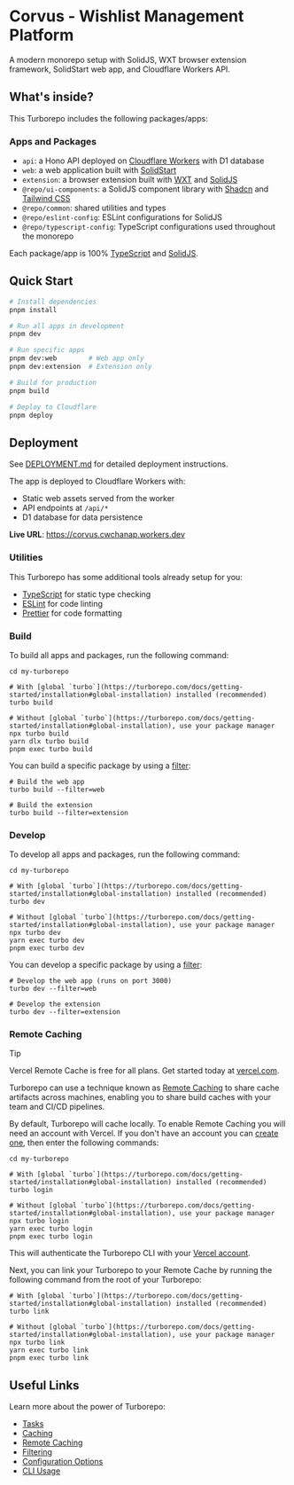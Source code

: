 # Corvus - Wishlist Management Platform

A modern monorepo setup with SolidJS, WXT browser extension framework, SolidStart web app, and Cloudflare Workers API.

## What's inside?

This Turborepo includes the following packages/apps:

### Apps and Packages

- `api`: a Hono API deployed on [Cloudflare Workers](https://workers.cloudflare.com/) with D1 database
- `web`: a web application built with [SolidStart](https://start.solidjs.com/)
- `extension`: a browser extension built with [WXT](https://wxt.dev/) and [SolidJS](https://solidjs.com/)
- `@repo/ui-components`: a SolidJS component library with [Shadcn](https://ui.shadcn.com/) and [Tailwind CSS](https://tailwindcss.com/)
- `@repo/common`: shared utilities and types
- `@repo/eslint-config`: ESLint configurations for SolidJS
- `@repo/typescript-config`: TypeScript configurations used throughout the monorepo

Each package/app is 100% [TypeScript](https://www.typescriptlang.org/) and [SolidJS](https://solidjs.com/).

## Quick Start

```bash
# Install dependencies
pnpm install

# Run all apps in development
pnpm dev

# Run specific apps
pnpm dev:web        # Web app only
pnpm dev:extension  # Extension only

# Build for production
pnpm build

# Deploy to Cloudflare
pnpm deploy
```

## Deployment

See [DEPLOYMENT.md](./DEPLOYMENT.md) for detailed deployment instructions.

The app is deployed to Cloudflare Workers with:

- Static web assets served from the worker
- API endpoints at `/api/*`
- D1 database for data persistence

**Live URL**: https://corvus.cwchanap.workers.dev

### Utilities

This Turborepo has some additional tools already setup for you:

- [TypeScript](https://www.typescriptlang.org/) for static type checking
- [ESLint](https://eslint.org/) for code linting
- [Prettier](https://prettier.io) for code formatting

### Build

To build all apps and packages, run the following command:

```
cd my-turborepo

# With [global `turbo`](https://turborepo.com/docs/getting-started/installation#global-installation) installed (recommended)
turbo build

# Without [global `turbo`](https://turborepo.com/docs/getting-started/installation#global-installation), use your package manager
npx turbo build
yarn dlx turbo build
pnpm exec turbo build
```

You can build a specific package by using a [filter](https://turborepo.com/docs/crafting-your-repository/running-tasks#using-filters):

```
# Build the web app
turbo build --filter=web

# Build the extension
turbo build --filter=extension
```

### Develop

To develop all apps and packages, run the following command:

```
cd my-turborepo

# With [global `turbo`](https://turborepo.com/docs/getting-started/installation#global-installation) installed (recommended)
turbo dev

# Without [global `turbo`](https://turborepo.com/docs/getting-started/installation#global-installation), use your package manager
npx turbo dev
yarn exec turbo dev
pnpm exec turbo dev
```

You can develop a specific package by using a [filter](https://turborepo.com/docs/crafting-your-repository/running-tasks#using-filters):

```
# Develop the web app (runs on port 3000)
turbo dev --filter=web

# Develop the extension
turbo dev --filter=extension
```

### Remote Caching

> [!TIP]
> Vercel Remote Cache is free for all plans. Get started today at [vercel.com](https://vercel.com/signup?/signup?utm_source=remote-cache-sdk&utm_campaign=free_remote_cache).

Turborepo can use a technique known as [Remote Caching](https://turborepo.com/docs/core-concepts/remote-caching) to share cache artifacts across machines, enabling you to share build caches with your team and CI/CD pipelines.

By default, Turborepo will cache locally. To enable Remote Caching you will need an account with Vercel. If you don't have an account you can [create one](https://vercel.com/signup?utm_source=turborepo-examples), then enter the following commands:

```
cd my-turborepo

# With [global `turbo`](https://turborepo.com/docs/getting-started/installation#global-installation) installed (recommended)
turbo login

# Without [global `turbo`](https://turborepo.com/docs/getting-started/installation#global-installation), use your package manager
npx turbo login
yarn exec turbo login
pnpm exec turbo login
```

This will authenticate the Turborepo CLI with your [Vercel account](https://vercel.com/docs/concepts/personal-accounts/overview).

Next, you can link your Turborepo to your Remote Cache by running the following command from the root of your Turborepo:

```
# With [global `turbo`](https://turborepo.com/docs/getting-started/installation#global-installation) installed (recommended)
turbo link

# Without [global `turbo`](https://turborepo.com/docs/getting-started/installation#global-installation), use your package manager
npx turbo link
yarn exec turbo link
pnpm exec turbo link
```

## Useful Links

Learn more about the power of Turborepo:

- [Tasks](https://turborepo.com/docs/crafting-your-repository/running-tasks)
- [Caching](https://turborepo.com/docs/crafting-your-repository/caching)
- [Remote Caching](https://turborepo.com/docs/core-concepts/remote-caching)
- [Filtering](https://turborepo.com/docs/crafting-your-repository/running-tasks#using-filters)
- [Configuration Options](https://turborepo.com/docs/reference/configuration)
- [CLI Usage](https://turborepo.com/docs/reference/command-line-reference)
